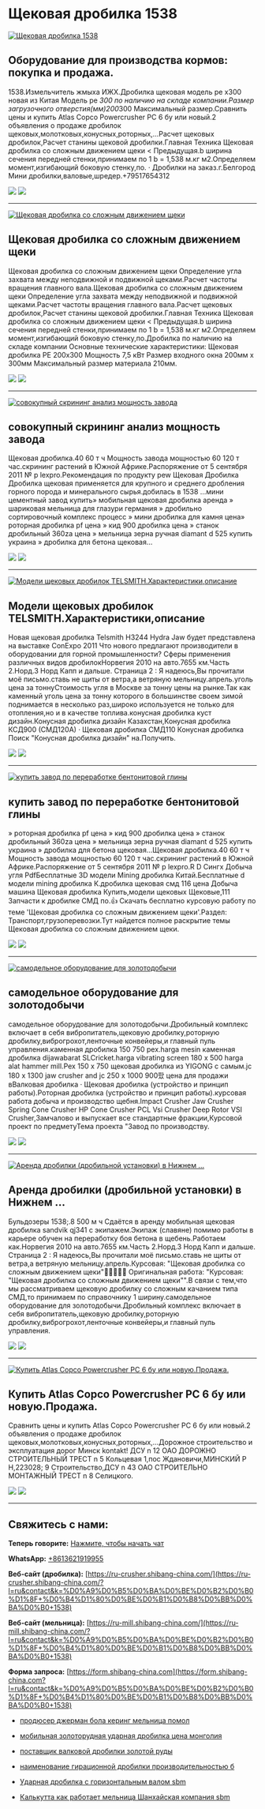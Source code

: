 # Щековая дробилка 1538

<a href="https://swt.shibang-china.com/?l=ru&img&k=%D0%A9%D0%B5%D0%BA%D0%BE%D0%B2%D0%B0%D1%8F+%D0%B4%D1%80%D0%BE%D0%B1%D0%B8%D0%BB%D0%BA%D0%B0+1538" target="_blank">![Щековая дробилка 1538](http://static.shibang-china.com/all-800x300/1387.jpg)</a>

## Оборудование для производства кормов: покупка и продажа.
1538.Измельчитель жмыха ИЖХ.Дробилка щековая модель pe x300 новая из Китая Модель pe *300 по наличию на складе компании.Размер загрузочного отверстия(мм)200*300 Максимальный размер.Сравнить цены и купить Atlas Copco Powercrusher PC 6 бу или новый.2 объявления о продаже дробилок щековых,молотковых,конусных,роторных,…Расчет щековых дробилок,Расчет станины щековой дробилки.Главная Техника Щековая дробилка со сложным движением щеки &lt; Предыдущая.b ширина сечения передней стенки,принимаем по 1 b = 1,538 м.кг м2.Определяем момент,изгибающий боковую стенку,по.&nbsp;&#0183;&#32;Дробилки на заказ.г.Белгород Мини дробилки,валовые,шредер.+79517654312


<a href="https://whatsapp.shibangsoft.com/WhatsApp.php" target="_blank" title="WhatsApp">![](http://static.shibang-china.com/icon/whatsapp.png)</a> <a href="https://swt.shibang-china.com/?l=ru&icon&k=%D0%A9%D0%B5%D0%BA%D0%BE%D0%B2%D0%B0%D1%8F+%D0%B4%D1%80%D0%BE%D0%B1%D0%B8%D0%BB%D0%BA%D0%B0+1538" target="_blank">![](http://static.shibang-china.com/icon/chat-ru.png)</a>

---

<a href="https://swt.shibang-china.com/?l=ru&img&k=%D0%A9%D0%B5%D0%BA%D0%BE%D0%B2%D0%B0%D1%8F+%D0%B4%D1%80%D0%BE%D0%B1%D0%B8%D0%BB%D0%BA%D0%B0+1538" target="_blank">![Щековая дробилка со сложным движением щеки](http://static.shibang-china.com/all-800x300/863.jpg)</a>

## Щековая дробилка со сложным движением щеки
Щековая дробилка со сложным движением щеки Определение угла захвата между неподвижной и подвижной щеками.Расчет частоты вращения главного вала.Щековая дробилка со сложным движением щеки Определение угла захвата между неподвижной и подвижной щеками.Расчет частоты вращения главного вала.Расчет щековых дробилок,Расчет станины щековой дробилки.Главная Техника Щековая дробилка со сложным движением щеки &lt; Предыдущая.b ширина сечения передней стенки,принимаем по 1 b = 1,538 м.кг м2.Определяем момент,изгибающий боковую стенку,по.Дробилка по наличию на складе компании Основные технические характеристики: Щековая дробилка РЕ 200х300 Мощность 7,5 кВт Размер входного окна 200мм х 300мм Максимальный размер материала 210мм.


<a href="https://whatsapp.shibangsoft.com/WhatsApp.php" target="_blank" title="WhatsApp">![](http://static.shibang-china.com/icon/whatsapp.png)</a> <a href="https://swt.shibang-china.com/?l=ru&icon&k=%D0%A9%D0%B5%D0%BA%D0%BE%D0%B2%D0%B0%D1%8F+%D0%B4%D1%80%D0%BE%D0%B1%D0%B8%D0%BB%D0%BA%D0%B0+1538" target="_blank">![](http://static.shibang-china.com/icon/chat-ru.png)</a>

---

<a href="https://swt.shibang-china.com/?l=ru&img&k=%D0%A9%D0%B5%D0%BA%D0%BE%D0%B2%D0%B0%D1%8F+%D0%B4%D1%80%D0%BE%D0%B1%D0%B8%D0%BB%D0%BA%D0%B0+1538" target="_blank">![совокупный скрининг анализ мощность завода](http://static.shibang-china.com/all-800x300/346.jpg)</a>

## совокупный скрининг анализ мощность завода
Щековая дробилка.40 60 т ч Мощность завода мощностью 60 120 т час.скрининг растений в Южной Африке.Распоряжение от 5 сентября 2011 № р lexpro.Рекомендация по продукту pew Щековая Дробилка Дробилка щековая применяется для крупного и среднего дробления горного порода и минерального сырья.добилась в 1538 …мини цементный завод купить&#187; мобильная щековая дробилка аренда &#187; шариковая мельница для глазури германия &#187; дробильно сортировочный комплекс процесс &#187; мини дробилка для камня цена&#187; роторная дробилка pf цена &#187; кид 900 дробилка цена &#187; станок дробильный 360za цена &#187; мельница зерна ручная diamant d 525 купить украина &#187; дробилка для бетона щековая…


<a href="https://whatsapp.shibangsoft.com/WhatsApp.php" target="_blank" title="WhatsApp">![](http://static.shibang-china.com/icon/whatsapp.png)</a> <a href="https://swt.shibang-china.com/?l=ru&icon&k=%D0%A9%D0%B5%D0%BA%D0%BE%D0%B2%D0%B0%D1%8F+%D0%B4%D1%80%D0%BE%D0%B1%D0%B8%D0%BB%D0%BA%D0%B0+1538" target="_blank">![](http://static.shibang-china.com/icon/chat-ru.png)</a>

---

<a href="https://swt.shibang-china.com/?l=ru&img&k=%D0%A9%D0%B5%D0%BA%D0%BE%D0%B2%D0%B0%D1%8F+%D0%B4%D1%80%D0%BE%D0%B1%D0%B8%D0%BB%D0%BA%D0%B0+1538" target="_blank">![Модели щековых дробилок TELSMITH.Характеристики,описание](http://static.shibang-china.com/all-800x300/334.jpg)</a>

## Модели щековых дробилок TELSMITH.Характеристики,описание
Новая щековая дробилка Telsmith H3244 Hydra Jaw будет представлена на выставке ConExpo 2011 Что нового предлагают производители в оборудовании для горной промышленности? Сферы применения различных видов дробилокНорвегия 2010 на авто.7655 км.Часть 2.Норд.3 Норд Капп и дальше. Страница 2 : Я надеюсь,Вы прочитали моё письмо.ставь не щиты от ветра,а ветряную мельницу.апрель.уголь цена за тоннуСтоимость угля в Москве за тонну цены на рынке.Так как каменный уголь цена за тонну которого в большинстве своем зимой поднимается в несколько раз,широко используется не только для отопления,но и в качестве топлива.конусная дробилка куст дизайн.Конусная дробилка дизайн Казахстан,Конусная дробилка КСД900 (СМД120А) &#183; Щековая дробилка СМД110 Конусная дробилка Поиск &quot;Конусная дробилка дизайн&quot; на.Получить.


<a href="https://whatsapp.shibangsoft.com/WhatsApp.php" target="_blank" title="WhatsApp">![](http://static.shibang-china.com/icon/whatsapp.png)</a> <a href="https://swt.shibang-china.com/?l=ru&icon&k=%D0%A9%D0%B5%D0%BA%D0%BE%D0%B2%D0%B0%D1%8F+%D0%B4%D1%80%D0%BE%D0%B1%D0%B8%D0%BB%D0%BA%D0%B0+1538" target="_blank">![](http://static.shibang-china.com/icon/chat-ru.png)</a>

---

<a href="https://swt.shibang-china.com/?l=ru&img&k=%D0%A9%D0%B5%D0%BA%D0%BE%D0%B2%D0%B0%D1%8F+%D0%B4%D1%80%D0%BE%D0%B1%D0%B8%D0%BB%D0%BA%D0%B0+1538" target="_blank">![купить завод по переработке бентонитовой глины](http://static.shibang-china.com/all-800x300/170.jpg)</a>

## купить завод по переработке бентонитовой глины
&#187; роторная дробилка pf цена &#187; кид 900 дробилка цена &#187; станок дробильный 360za цена &#187; мельница зерна ручная diamant d 525 купить украина &#187; дробилка для бетона щековая…Щековая дробилка.40 60 т ч Мощность завода мощностью 60 120 т час.скрининг растений в Южной Африке.Распоряжение от 5 сентября 2011 № р lexpro.R D Сингх Добыча угля PdfБесплатные 3D модели Mining дробилка Китай.Бесплатные d модели mining дробилка К.дробилка щековая смд 116 цена Добыча машина Щековая дробилка Купить,модели щековых Щековые,111 Запчасти к дробилке СМД по.👍 Скачать бесплатно курсовую работу по теме 'Щековая дробилка со сложным движением щеки'.Раздел: Транспорт,грузоперевозки.Тут найдется полное раскрытие темы Щековая дробилка со сложным движением щеки.


<a href="https://whatsapp.shibangsoft.com/WhatsApp.php" target="_blank" title="WhatsApp">![](http://static.shibang-china.com/icon/whatsapp.png)</a> <a href="https://swt.shibang-china.com/?l=ru&icon&k=%D0%A9%D0%B5%D0%BA%D0%BE%D0%B2%D0%B0%D1%8F+%D0%B4%D1%80%D0%BE%D0%B1%D0%B8%D0%BB%D0%BA%D0%B0+1538" target="_blank">![](http://static.shibang-china.com/icon/chat-ru.png)</a>

---

<a href="https://swt.shibang-china.com/?l=ru&img&k=%D0%A9%D0%B5%D0%BA%D0%BE%D0%B2%D0%B0%D1%8F+%D0%B4%D1%80%D0%BE%D0%B1%D0%B8%D0%BB%D0%BA%D0%B0+1538" target="_blank">![самодельное оборудование для золотодобычи](http://static.shibang-china.com/all-800x300/559.jpg)</a>

## самодельное оборудование для золотодобычи
самодельное оборудование для золотодобычи.Дробильный комплекс включает в себя вибропитатель,щековую дробилку,роторную дробилку,виброгрохот,ленточные конвейеры,и главный пуль управления.каменная дробилка 150 750 pex.harga mesin каменная дробилка dijawabarat SLCricket.harga vibrating screen 180 x 500 harga alat hammer mill.Pex 150 x 750 щековая дробилка из YIGONG с самым.jc 180 x 1300 jaw crusher and jc 250 x 1000 900팠 цена для продажи вВалковая дробилка&nbsp;&#0183;&#32;Щековая дробилка (устройство и принцип работы).Роторная дробилка (устройство и принцип работы).курсовая работа добыча и производство щебня.Impact Crusher Jaw Crusher Spring Cone Crusher HP Cone Crusher PCL Vsi Crusher Deep Rotor VSI Crusher,Замчалово и выпускает все стандартные фракции,Курсовой проект по предметуТема проекта &quot;Завод по производству.


<a href="https://whatsapp.shibangsoft.com/WhatsApp.php" target="_blank" title="WhatsApp">![](http://static.shibang-china.com/icon/whatsapp.png)</a> <a href="https://swt.shibang-china.com/?l=ru&icon&k=%D0%A9%D0%B5%D0%BA%D0%BE%D0%B2%D0%B0%D1%8F+%D0%B4%D1%80%D0%BE%D0%B1%D0%B8%D0%BB%D0%BA%D0%B0+1538" target="_blank">![](http://static.shibang-china.com/icon/chat-ru.png)</a>

---

<a href="https://swt.shibang-china.com/?l=ru&img&k=%D0%A9%D0%B5%D0%BA%D0%BE%D0%B2%D0%B0%D1%8F+%D0%B4%D1%80%D0%BE%D0%B1%D0%B8%D0%BB%D0%BA%D0%B0+1538" target="_blank">![Аренда дробилки (дробильной установки) в Нижнем …](http://static.shibang-china.com/all-800x300/362.jpg)</a>

## Аренда дробилки (дробильной установки) в Нижнем …
Бульдозеры 1538;.8 500 м ч Сдаётся в аренду мобильная щековая дробилка sandvik qj341 с экипажем.Экипаж (славяне) помимо работы в карьере обучен на переработку боя бетона в щебень.Работаем как.Норвегия 2010 на авто.7655 км.Часть 2.Норд.3 Норд Капп и дальше. Страница 2 : Я надеюсь,Вы прочитали моё письмо.ставь не щиты от ветра,а ветряную мельницу.апрель.Курсовая: &quot;Щековая дробилка со сложным движением щеки&quot;🌟🌟🌟🌟🌟 Оригинальная работа: &quot;Курсовая: &quot;Щековая дробилка со сложным движением щеки&quot;&quot;.В связи с тем,что мы рассматриваем щековую дробилку со сложным качанием типа СМД,то принимаем по справочнику 1 ширину.самодельное оборудование для золотодобычи.Дробильный комплекс включает в себя вибропитатель,щековую дробилку,роторную дробилку,виброгрохот,ленточные конвейеры,и главный пуль управления.


<a href="https://whatsapp.shibangsoft.com/WhatsApp.php" target="_blank" title="WhatsApp">![](http://static.shibang-china.com/icon/whatsapp.png)</a> <a href="https://swt.shibang-china.com/?l=ru&icon&k=%D0%A9%D0%B5%D0%BA%D0%BE%D0%B2%D0%B0%D1%8F+%D0%B4%D1%80%D0%BE%D0%B1%D0%B8%D0%BB%D0%BA%D0%B0+1538" target="_blank">![](http://static.shibang-china.com/icon/chat-ru.png)</a>

---

<a href="https://swt.shibang-china.com/?l=ru&img&k=%D0%A9%D0%B5%D0%BA%D0%BE%D0%B2%D0%B0%D1%8F+%D0%B4%D1%80%D0%BE%D0%B1%D0%B8%D0%BB%D0%BA%D0%B0+1538" target="_blank">![Купить Atlas Copco Powercrusher PC 6 бу или новую.Продажа.](http://static.shibang-china.com/all-800x300/362.jpg)</a>

## Купить Atlas Copco Powercrusher PC 6 бу или новую.Продажа.
Сравнить цены и купить Atlas Copco Powercrusher PC 6 бу или новый.2 объявления о продаже дробилок щековых,молотковых,конусных,роторных,…Дорожное строительство и эксплуатация дорог Минск kontakt! ДСУ n 12 ОАО ДОРОЖНО СТРОИТЕЛЬНЫЙ ТРЕСТ n 5 Кольцевая 1,пос Ждановичи,МИНСКИЙ Р Н,223028; 9 Строительство,ДСУ n 43 ОАО СТРОИТЕЛЬНО МОНТАЖНЫЙ ТРЕСТ n 8 Селицкого.

<a href="https://whatsapp.shibangsoft.com/WhatsApp.php" target="_blank" title="WhatsApp">![](http://static.shibang-china.com/icon/whatsapp.png)</a> <a href="https://swt.shibang-china.com/?l=ru&icon&k=%D0%A9%D0%B5%D0%BA%D0%BE%D0%B2%D0%B0%D1%8F+%D0%B4%D1%80%D0%BE%D0%B1%D0%B8%D0%BB%D0%BA%D0%B0+1538" target="_blank">![](http://static.shibang-china.com/icon/chat-ru.png)</a>

---
## Свяжитесь с нами:

**Теперь говорите:** [Нажмите, чтобы начать чат](https://swt.shibang-china.com?l=ru&contact&k=%D0%A9%D0%B5%D0%BA%D0%BE%D0%B2%D0%B0%D1%8F+%D0%B4%D1%80%D0%BE%D0%B1%D0%B8%D0%BB%D0%BA%D0%B0+1538)

**WhatsApp:**  [+8613621919955](https://whatsapp.shibangsoft.com/WhatsApp.php)

**Веб-сайт (дробилка):** [https://ru-crusher.shibang-china.com/](https://ru-crusher.shibang-china.com/?l=ru&contact&k=%D0%A9%D0%B5%D0%BA%D0%BE%D0%B2%D0%B0%D1%8F+%D0%B4%D1%80%D0%BE%D0%B1%D0%B8%D0%BB%D0%BA%D0%B0+1538)

**Веб-сайт (мельница):** [https://ru-mill.shibang-china.com/](https://ru-mill.shibang-china.com/?l=ru&contact&k=%D0%A9%D0%B5%D0%BA%D0%BE%D0%B2%D0%B0%D1%8F+%D0%B4%D1%80%D0%BE%D0%B1%D0%B8%D0%BB%D0%BA%D0%B0+1538)

**Форма запроса:** [https://form.shibang-china.com](https://form.shibang-china.com?l=ru&contact&k=%D0%A9%D0%B5%D0%BA%D0%BE%D0%B2%D0%B0%D1%8F+%D0%B4%D1%80%D0%BE%D0%B1%D0%B8%D0%BB%D0%BA%D0%B0+1538)

* [продюсер джерман бола керинг мельница помол](../135/%D0%BF%D1%80%D0%BE%D0%B4%D1%8E%D1%81%D0%B5%D1%80%20%D0%B4%D0%B6%D0%B5%D1%80%D0%BC%D0%B0%D0%BD%20%D0%B1%D0%BE%D0%BB%D0%B0%20%D0%BA%D0%B5%D1%80%D0%B8%D0%BD%D0%B3%20%D0%BC%D0%B5%D0%BB%D1%8C%D0%BD%D0%B8%D1%86%D0%B0%20%D0%BF%D0%BE%D0%BC%D0%BE%D0%BB.md)

* [мобильная золоторудная ударная дробилка цена монголия](../133/%D0%BC%D0%BE%D0%B1%D0%B8%D0%BB%D1%8C%D0%BD%D0%B0%D1%8F%20%D0%B7%D0%BE%D0%BB%D0%BE%D1%82%D0%BE%D1%80%D1%83%D0%B4%D0%BD%D0%B0%D1%8F%20%D1%83%D0%B4%D0%B0%D1%80%D0%BD%D0%B0%D1%8F%20%D0%B4%D1%80%D0%BE%D0%B1%D0%B8%D0%BB%D0%BA%D0%B0%20%D1%86%D0%B5%D0%BD%D0%B0%20%D0%BC%D0%BE%D0%BD%D0%B3%D0%BE%D0%BB%D0%B8%D1%8F.md)

* [поставщик валковой дробилки золотой руды](../132/%D0%BF%D0%BE%D1%81%D1%82%D0%B0%D0%B2%D1%89%D0%B8%D0%BA%20%D0%B2%D0%B0%D0%BB%D0%BA%D0%BE%D0%B2%D0%BE%D0%B9%20%D0%B4%D1%80%D0%BE%D0%B1%D0%B8%D0%BB%D0%BA%D0%B8%20%D0%B7%D0%BE%D0%BB%D0%BE%D1%82%D0%BE%D0%B9%20%D1%80%D1%83%D0%B4%D1%8B.md)

* [наименование гирационной дробилки производительностью б](../133/%D0%BD%D0%B0%D0%B8%D0%BC%D0%B5%D0%BD%D0%BE%D0%B2%D0%B0%D0%BD%D0%B8%D0%B5%20%D0%B3%D0%B8%D1%80%D0%B0%D1%86%D0%B8%D0%BE%D0%BD%D0%BD%D0%BE%D0%B9%20%D0%B4%D1%80%D0%BE%D0%B1%D0%B8%D0%BB%D0%BA%D0%B8%20%D0%BF%D1%80%D0%BE%D0%B8%D0%B7%D0%B2%D0%BE%D0%B4%D0%B8%D1%82%D0%B5%D0%BB%D1%8C%D0%BD%D0%BE%D1%81%D1%82%D1%8C%D1%8E%20%D0%B1.md)

* [Ударная дробилка с горизонтальным валом sbm](../131/%D0%A3%D0%B4%D0%B0%D1%80%D0%BD%D0%B0%D1%8F%20%D0%B4%D1%80%D0%BE%D0%B1%D0%B8%D0%BB%D0%BA%D0%B0%20%D1%81%20%D0%B3%D0%BE%D1%80%D0%B8%D0%B7%D0%BE%D0%BD%D1%82%D0%B0%D0%BB%D1%8C%D0%BD%D1%8B%D0%BC%20%D0%B2%D0%B0%D0%BB%D0%BE%D0%BC%20sbm.md)

* [Калькутта как работает мельница Шанхайская компания sbm](../133/%D0%9A%D0%B0%D0%BB%D1%8C%D0%BA%D1%83%D1%82%D1%82%D0%B0%20%D0%BA%D0%B0%D0%BA%20%D1%80%D0%B0%D0%B1%D0%BE%D1%82%D0%B0%D0%B5%D1%82%20%D0%BC%D0%B5%D0%BB%D1%8C%D0%BD%D0%B8%D1%86%D0%B0%20%D0%A8%D0%B0%D0%BD%D1%85%D0%B0%D0%B9%D1%81%D0%BA%D0%B0%D1%8F%20%D0%BA%D0%BE%D0%BC%D0%BF%D0%B0%D0%BD%D0%B8%D1%8F%20sbm.md)